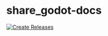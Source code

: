 # share_godot-docs

[![Create Releases](https://github.com/scillidan/share_godot-docs/actions/workflows/releases.yml/badge.svg)](https://github.com/scillidan/share_godot-docs/actions/workflows/releases.yml)
